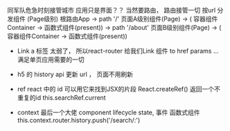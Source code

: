 同军队危急时刻接管城市
应用只是界面？？ 当然要路由， 路由接管一切
按url 分发组件 (Page级别)
根路由App
  -> path '/' 页面A级别组件(Page) -> ( 容器组件Container -> 函数式组件(present))
  -> path '/about' 页面B级别组件(Page) -> ( 容器组件Container -> 函数式组件(present))

- Link 
  a 标签 太弱了， 所以react-router 给我们Link 组件
  to href params ...  满足单页应用需要的一切
- h5 的 history api 更新 url ， 页面不用刷新 
- ref react 中的 id 可以用它来找到JSX的片段 
  React.createRef() 返回一个不重复的id 
  this.searchRef.current

- context 最后一个大佬 component lifecycle state, 
事件 函数式组件
  this.context.router.history.push('/search/:')

